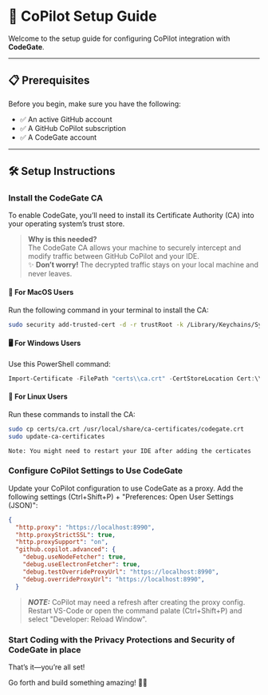 # 🤖 CoPilot Setup Guide

Welcome to the setup guide for configuring CoPilot integration with **CodeGate**. 


---

## 📋 Prerequisites

Before you begin, make sure you have the following:
- ✅ An active GitHub account
- ✅ A GitHub CoPilot subscription
- ✅ A CodeGate account

---

## 🛠️ Setup Instructions

### Install the CodeGate CA

To enable CodeGate, you’ll need to install its Certificate Authority (CA) into your operating system’s trust store.

> **Why is this needed?**  
> The CodeGate CA allows your machine to securely intercept and modify traffic between GitHub CoPilot and your IDE.  
> ✨ **Don’t worry!** The decrypted traffic stays on your local machine and never leaves.


#### 🍎 **For MacOS Users**

Run the following command in your terminal to install the CA:

```bash
sudo security add-trusted-cert -d -r trustRoot -k /Library/Keychains/System.keychain codegate_volume/certs/ca.crt
```

#### 🖥️ For Windows Users

Use this PowerShell command:

```Powershell
Import-Certificate -FilePath "certs\\ca.crt" -CertStoreLocation Cert:\\LocalMachine\\Root
```

#### 🐧 For Linux Users

Run these commands to install the CA:

```bash
sudo cp certs/ca.crt /usr/local/share/ca-certificates/codegate.crt
sudo update-ca-certificates
```

    Note: You might need to restart your IDE after adding the certicates

### Configure CoPilot Settings to Use CodeGate

Update your CoPilot configuration to use CodeGate as a proxy. Add the following
settings (Ctrl+Shift+P) + "Preferences: Open User Settings (JSON)":

```json
{
  "http.proxy": "https://localhost:8990",
  "http.proxyStrictSSL": true,
  "http.proxySupport": "on",
  "github.copilot.advanced": {
    "debug.useNodeFetcher": true,
    "debug.useElectronFetcher": true,
    "debug.testOverrideProxyUrl": "https://localhost:8990",
    "debug.overrideProxyUrl": "https://localhost:8990",
  }
```

> **_NOTE:_**  CoPilot may need a refresh after creating the proxy config. Restart VS-Code or open the command palate (Ctrl+Shift+P) and select "Developer: Reload Window".

### Start Coding with the Privacy Protections and Security of CodeGate in place

That’s it—you’re all set! 

Go forth and build something amazing! 🚀✨
